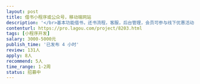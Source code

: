 ```yaml
---                
layout: post       
title: 借书小程序或公众号，移动端网站           
description: '</br>基本功能借书，还书流程，客服，后台管理，会员可参与线下优惠活动。</br>可网上下单，预约时间及线下借书点，取书，还书，也可快递上门。</br>会员分等级。</br>在公司预算及工期内可完成的，请留联系方式</br>'     
contenturl: https://pro.lagou.com/project/8203.html      
tags: [小程序开发]            
salary: 3000-5000元          
publish_time: '已发布 4 小时'         
review: 131人                   
apply: 8人                   
recommend: 5人                   
time_range: 1-2周              
status: 招募中                  
---                 
```

